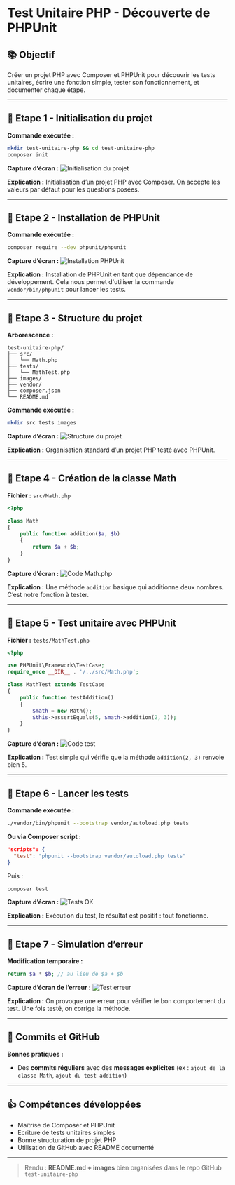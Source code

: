 # Test Unitaire PHP - Découverte de PHPUnit

## 📚 Objectif
Créer un projet PHP avec Composer et PHPUnit pour découvrir les tests unitaires, écrire une fonction simple, tester son fonctionnement, et documenter chaque étape.

---

## 🔹 Etape 1 - Initialisation du projet

**Commande exécutée :**
```bash
mkdir test-unitaire-php && cd test-unitaire-php
composer init
```

**Capture d’écran :**
![Initialisation du projet](images/init.png)

**Explication :**
Initialisation d’un projet PHP avec Composer. On accepte les valeurs par défaut pour les questions posées.

---

## 🔹 Etape 2 - Installation de PHPUnit

**Commande exécutée :**
```bash
composer require --dev phpunit/phpunit
```

**Capture d’écran :**
![Installation PHPUnit](images/install-phpunit.png)

**Explication :**
Installation de PHPUnit en tant que dépendance de développement. Cela nous permet d'utiliser la commande `vendor/bin/phpunit` pour lancer les tests.

---

## 🔹 Etape 3 - Structure du projet

**Arborescence :**
```
test-unitaire-php/
├── src/
│   └── Math.php
├── tests/
│   └── MathTest.php
├── images/
├── vendor/
├── composer.json
└── README.md
```

**Commande exécutée :**
```bash
mkdir src tests images
```

**Capture d’écran :**
![Structure du projet](images/structure.png)

**Explication :**
Organisation standard d’un projet PHP testé avec PHPUnit.

---

## 🔹 Etape 4 - Création de la classe Math

**Fichier :** `src/Math.php`

```php
<?php

class Math
{
    public function addition($a, $b)
    {
        return $a + $b;
    }
}
```

**Capture d’écran :**
![Code Math.php](images/math-class.png)

**Explication :**
Une méthode `addition` basique qui additionne deux nombres. C’est notre fonction à tester.

---

## 🔹 Etape 5 - Test unitaire avec PHPUnit

**Fichier :** `tests/MathTest.php`

```php
<?php

use PHPUnit\Framework\TestCase;
require_once __DIR__ . '/../src/Math.php';

class MathTest extends TestCase
{
    public function testAddition()
    {
        $math = new Math();
        $this->assertEquals(5, $math->addition(2, 3));
    }
}
```

**Capture d’écran :**
![Code test](images/test-math.png)

**Explication :**
Test simple qui vérifie que la méthode `addition(2, 3)` renvoie bien 5.

---

## 🔹 Etape 6 - Lancer les tests

**Commande exécutée :**
```bash
./vendor/bin/phpunit --bootstrap vendor/autoload.php tests
```

**Ou via Composer script :**
```json
"scripts": {
  "test": "phpunit --bootstrap vendor/autoload.php tests"
}
```
Puis :
```bash
composer test
```

**Capture d’écran :**
![Tests OK](images/test-ok.png)

**Explication :**
Exécution du test, le résultat est positif : tout fonctionne.

---

## 🔹 Etape 7 - Simulation d’erreur

**Modification temporaire :**
```php
return $a * $b; // au lieu de $a + $b
```

**Capture d’écran de l’erreur :**
![Test erreur](images/test-error.png)

**Explication :**
On provoque une erreur pour vérifier le bon comportement du test. Une fois testé, on corrige la méthode.

---

## 📅 Commits et GitHub

**Bonnes pratiques :**
- Des **commits réguliers** avec des **messages explicites** (ex : `ajout de la classe Math`, `ajout du test addition`)

---

## 👍 Compétences développées
- Maîtrise de Composer et PHPUnit
- Ecriture de tests unitaires simples
- Bonne structuration de projet PHP
- Utilisation de GitHub avec README documenté

---

> Rendu : **README.md + images** bien organisées dans le repo GitHub `test-unitaire-php`